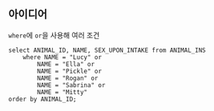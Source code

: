 ## 아이디어
`where`에 `or`을 사용해 여러 조건
```MySQL
select ANIMAL_ID, NAME, SEX_UPON_INTAKE from ANIMAL_INS
    where NAME = "Lucy" or
        NAME = "Ella" or
        NAME = "Pickle" or
        NAME = "Rogan" or
        NAME = "Sabrina" or
        NAME = "Mitty"
order by ANIMAL_ID;
```
